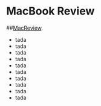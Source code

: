 # MacBook Review

 ##[MacReview](https://macreviews.netlify.app/).
* tada
* tada
* tada
* tada
* tada
* tada
* tada
* tada
* tada
* tada
